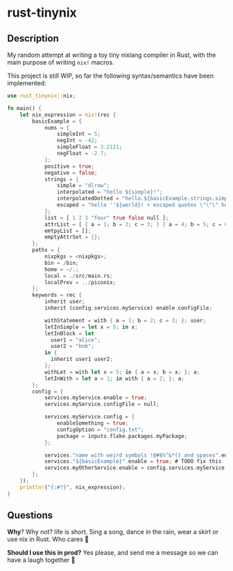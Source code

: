 # rust-tinynix

## Description

My random attempt at writing a toy tiny nixlang compiler in Rust, with the main
purpose of writing `nix!` macros.

This project is still WIP, so far the following syntax/semantics have been
implemented:

```rust
use rust_tinynix::nix;

fn main() {
    let nix_expression = nix!(rec {
        basicExample = {
            nums = {
                simpleInt = 5;
                negInt = -42;
                simpleFloat = 3.2121;
                negFloat = -2.7;
            };
            positive = true;
            negative = false;
            strings = {
                simple = "dlrow";
                interpolated = "hello ${simple}!";
                interpolatedDotted = "hello.${basicExample.strings.simple}!";
                escaped = "hello ''${world}! + escaped quotes \"\"\" hehe";
            };
            list = [ 1 2 3 "four" true false null ];
            attrList = [ { a = 1; b = 2; c = 3; } { a = 4; b = 5; c = 6; } ];
            emtpyList = [];
            emptyAttrSet = {};
        };
        paths = {
            nixpkgs = <nixpkgs>;
            bin = /bin;
            home = ~/.;
            local = ./src/main.rs;
            localPrev = ../piconix;
        };
        keywords = rec {
            inherit user;
            inherit (config.services.myService) enable configFile;

            withStatement = with { a = 1; b = 2; c = 3; }; user;
            letInSimple = let x = 5; in x;
            letInBlock = let
              user1 = "alice";
              user2 = "bob";
            in {
              inherit user1 user2;
            };
            withLet = with let x = 5; in { a = x; b = x; }; a;
            letInWith = let a = 1; in with { a = 2; }; a;
        };
        config = {
            services.myService.enable = true;
            services.myService.configFile = null;

            services.myService.config = {
                enableSomething = true;
                configOption = "config.txt";
                package = inputs.flake.packages.myPackage;
            };

            services."name with weird symbols !@#$%^&*() and spaces".enable = true;
            services."${basicExample}".enable = true; # TODO fix this
            services.myOtherService.enable = config.services.myService.enable;
        };
    });
    println!("{:#?}", nix_expression);
}
```

## Questions

**Why**? Why not? life is short. Sing a song, dance in the rain, wear a skirt
or use nix in Rust. Who cares 🥺

**Should I use this in prod?** Yes please, and send me a message so we can
have a laugh together 🥺
